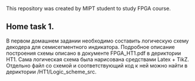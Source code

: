 This repository was created by MIPT student to study FPGA course.

## Home task 1.

В первом домашнем задании необходимо составить логическую схему декодера для семисегментного индикатора.
Подробное описание построения схемы описано в документе FPGA_HT1.pdf в дериктории HT1. Сама логическая схема была нарисована средствами Latex + TikZ.
Отдельно файл со схемой и соответствующий код к ней можно найти в дериктории /HT1/Logic_scheme_src.
